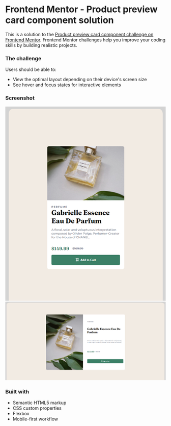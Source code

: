 # Frontend Mentor - Product preview card component solution

This is a solution to the [Product preview card component challenge on Frontend Mentor](https://www.frontendmentor.io/challenges/product-preview-card-component-GO7UmttRfa). Frontend Mentor challenges help you improve your coding skills by building realistic projects. 

### The challenge

Users should be able to:

- View the optimal layout depending on their device's screen size
- See hover and focus states for interactive elements

### Screenshot

![](./solution-screenshots/Mobile.png)
![](./solution-screenshots/desktop.png)

### Built with

- Semantic HTML5 markup
- CSS custom properties
- Flexbox
- Mobile-first workflow



